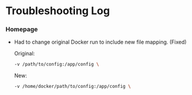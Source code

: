 # Troubleshooting Log

### Homepage

- Had to change original Docker run to include new file mapping. (Fixed)

  Original:
  ```bash
  -v /path/to/config:/app/config \
  ```

  New:
  ```bash
  -v /home/docker/path/to/config:/app/config \
  ```